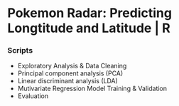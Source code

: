 # Pokemon Radar: Predicting Longtitude and Latitude | R

### Scripts

* Exploratory Analysis & Data Cleaning
* Principal component analysis (PCA)
* Linear discriminant analysis (LDA)
* Mutivariate Regression Model Training & Validation
* Evaluation




